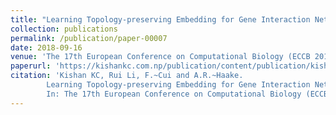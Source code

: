 ```yaml
---
title: "Learning Topology-preserving Embedding for Gene Interaction Networks"
collection: publications
permalink: /publication/paper-00007
date: 2018-09-16
venue: 'The 17th European Conference on Computational Biology (ECCB 2018)'
paperurl: 'https://kishankc.com.np/publication/content/publication/kishan-2018-toplology/'
citation: 'Kishan KC, Rui Li, F.~Cui and A.R.~Haake.
        Learning Topology-preserving Embedding for Gene Interaction Networks.
        In: The 17th European Conference on Computational Biology (ECCB 2018), September 2018.'
---
```


